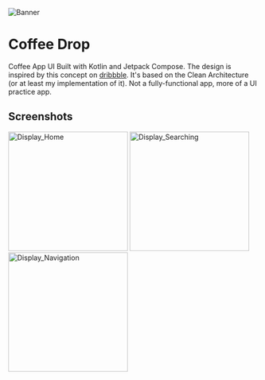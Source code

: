 ![Banner](https://user-images.githubusercontent.com/70282966/235357222-ad354802-011c-4981-81b1-e1f7230bac74.svg)
<h1>Coffee Drop</h1>
Coffee App UI Built with Kotlin and Jetpack Compose. The design is inspired by this concept on <a href="https://dribbble.com/shots/15475209-Coffee-Shop-Mobile-Apps-Dark-Mode">dribbble</a>. It's based on the Clean Architecture (or at least my implementation of it). Not a fully-functional app, more of a UI practice app.

## Screenshots
<p>
  <img width="240" alt="Display_Home" src="https://user-images.githubusercontent.com/70282966/236580636-df972f19-f72b-4e94-b98d-e69a1708e8ab.png">
  <img width="240" alt="Display_Searching" src="https://user-images.githubusercontent.com/70282966/236580716-f3ba1f73-34ed-4516-873a-61df8ebe11bc.png">
  <img width="240" alt="Display_Navigation" src="https://user-images.githubusercontent.com/70282966/236581244-6c43491e-115d-4ec1-8630-4c09c3d8b6f0.png">
</p>

